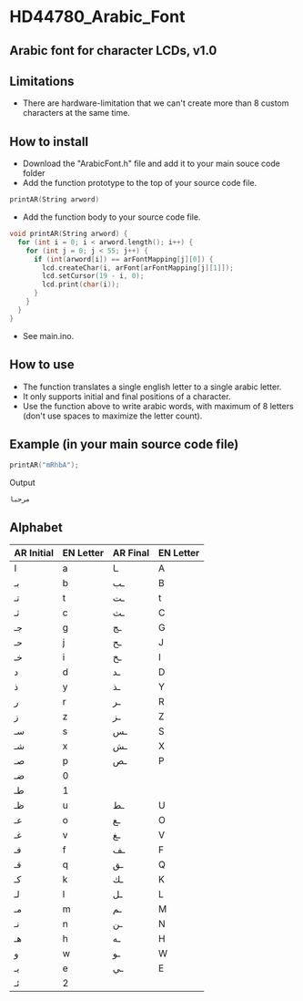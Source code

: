 # HD44780_Arabic_Font
## Arabic font for character LCDs, v1.0
## Limitations
- There are hardware-limitation that we can't create more than 8 custom characters at the same time.
## How to install
- Download the "ArabicFont.h" file and add it to your main souce code folder
- Add the function prototype to the top of your source code file.
```cpp
printAR(String arword)
```
- Add the function body to your source code file.
```cpp
void printAR(String arword) {
  for (int i = 0; i < arword.length(); i++) {
    for (int j = 0; j < 55; j++) {
      if (int(arword[i]) == arFontMapping[j][0]) {
        lcd.createChar(i, arFont[arFontMapping[j][1]]);
        lcd.setCursor(19 - i, 0);
        lcd.print(char(i));
      }
    }
  }
}
```
- See main.ino.
## How to use
- The function translates a single english letter to a single arabic letter.
- It only supports initial and final positions of a character.
- Use the function above to write arabic words, with maximum of 8 letters (don't use spaces to maximize the letter count).
## Example (in your main source code file)
```Cpp
printAR("mRhbA");
```
Output
```
مرحبا
```
## Alphabet
| AR Initial | EN Letter | AR Final | EN Letter |
| ---------- | --------- | -------- | --------- |
|     ا      |     a     |    ـا    |    A      |
|     بـ     |     b     |    ـب    |    B      |
|     تـ     |     t     |    ـت    |    t      |
|     ثـ     |     c     |    ـث    |    C      |
|     جـ     |     g     |    ـج    |    G      |
|     حـ     |     j     |    ـح    |    J      |
|      خـ    |     i     |    ـخ    |    I      |
|      د     |     d     |    ـد    |    D      |
|      ذ     |     y     |    ـذ    |    Y      |
|      ر     |     r     |    ـر    |    R      |
|      ز     |     z     |    ـز    |    Z      |
|      سـ    |     s     |    ـس    |    S      |
|       شـ   |     x     |    ـش    |    X      |
|      صـ    |     p     |    ـص    |    P      |
|      ضـ    |     0    |          |           |
|       طـ   |     1    |          |           |
|       ظـ   |     u     |    ـط    |    U      |
|      عـ    |     o     |   ـع     |    O      |
|      غـ    |     v     |    ـغ    |    V      |
|      فـ    |     f     |    ـف    |    F      |
|      قـ    |     q     |    ـق    |    Q      |
|      كـ    |     k     |    ـك    |    K      |
|      لـ    |     l     |    ـل    |    L      |
|      مـ    |     m     |    ـم    |    M      |
|      نـ    |     n     |    ـن    |    N      |
|      هـ    |     h     |    ـه    |    H      |
|      و     |     w     |    ـو    |    W      |
|      يـ    |     e     |    ـي    |    E      |
|      ئـ    |     2    |          |           |
